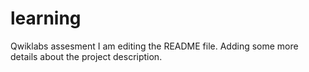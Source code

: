 # learning
Qwiklabs assesment
I am editing the README file. Adding some more details about the project description.
